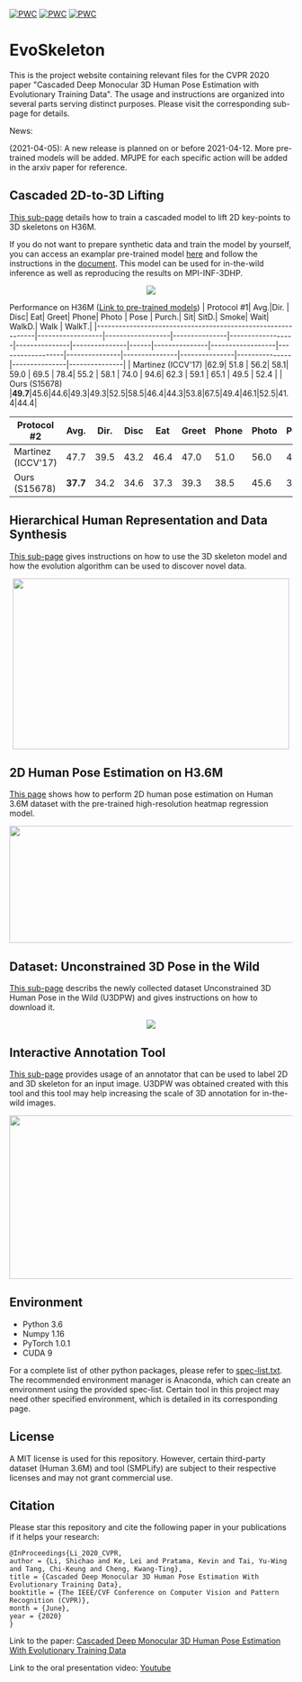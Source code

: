 [![PWC](https://img.shields.io/endpoint.svg?url=https://paperswithcode.com/badge/cascaded-deep-monocular-3d-human-pose-1/weakly-supervised-3d-human-pose-estimation-on)](https://paperswithcode.com/sota/weakly-supervised-3d-human-pose-estimation-on?p=cascaded-deep-monocular-3d-human-pose-1)
[![PWC](https://img.shields.io/endpoint.svg?url=https://paperswithcode.com/badge/cascaded-deep-monocular-3d-human-pose-1/monocular-3d-human-pose-estimation-on-human3)](https://paperswithcode.com/sota/monocular-3d-human-pose-estimation-on-human3?p=cascaded-deep-monocular-3d-human-pose-1)
[![PWC](https://img.shields.io/endpoint.svg?url=https://paperswithcode.com/badge/cascaded-deep-monocular-3d-human-pose-1/3d-human-pose-estimation-on-human36m)](https://paperswithcode.com/sota/3d-human-pose-estimation-on-human36m?p=cascaded-deep-monocular-3d-human-pose-1)
# EvoSkeleton
This is the project website containing relevant files for the CVPR 2020 paper "Cascaded Deep Monocular 3D Human Pose Estimation with Evolutionary Training Data". The usage and instructions are organized into several parts serving distinct purposes. Please visit the corresponding sub-page for details. 

News:

(2021-04-05): A new release is planned on or before 2021-04-12. More pre-trained models will be added. MPJPE for each specific action will be added in the arxiv paper for reference.


  
## Cascaded 2D-to-3D Lifting
[This sub-page](https://github.com/Nicholasli1995/EvoSkeleton/blob/master/docs/TRAINING.md) details how to train a cascaded model to lift 2D key-points to 3D skeletons on H36M.

If you do not want to prepare synthetic data and train the model by yourself, you can access an examplar pre-trained model [here](https://drive.google.com/file/d/158oCTK-9Y8Bl9qxidoHcXfqfeeA7qT93/view?usp=sharing) and follow the instructions in the [document](https://github.com/Nicholasli1995/EvoSkeleton/blob/master/docs/TRAINING.md). This model can be used for in-the-wild inference as well as reproducing the results on MPI-INF-3DHP.
<p align="center">
  <img src="https://github.com/Nicholasli1995/EvoSkeleton/blob/master/imgs/architecture.jpg"/>
</p>

Performance on H36M ([Link to pre-trained models](https://github.com/Nicholasli1995/EvoSkeleton/blob/master/docs/Zoo.md))
| Protocol \#1| Avg.|Dir. | Disc| Eat| Greet| Phone| Photo | Pose | Purch.| Sit| SitD.| Smoke| Wait| WalkD.| Walk | WalkT.| 
|-------------------------------------------------------------|------------------|------------------|---------------|------------------|---------------|---------------|------|---------------|------------------|------------------|---------------|---------------|---------------|---------------|---------------|---------------|
| Martinez (ICCV'17)   |62.9| 51.8 | 56.2| 58.1| 59.0   | 69.5 | 78.4| 55.2 | 58.1  | 74.0 | 94.6| 62.3 | 59.1  | 65.1 | 49.5 | 52.4  |
| Ours (S15678)                                        |**49.7**|45.6|44.6|49.3|49.3|52.5|58.5|46.4|44.3|53.8|67.5|49.4|46.1|52.5|41.4|44.4|

| Protocol \#2| Avg.|Dir. | Disc| Eat| Greet| Phone| Photo | Pose | Purch.| Sit| SitD.| Smoke| Wait| WalkD.| Walk | WalkT.| 
|-------------------------------------------------------------|------------------|------------------|---------------|------------------|---------------|---------------|------|---------------|------------------|------------------|---------------|---------------|---------------|---------------|---------------|---------------|
| Martinez (ICCV'17)   |47.7| 39.5 | 43.2 | 46.4 | 47.0 | 51.0| 56.0 | 41.4 | 40.6 | 56.5 | 69.4 | 49.2 | 45.0  | 49.5 | 38.0  | 43.1  |
| Ours (S15678)                                        |**37.7** |34.2|34.6|37.3|39.3|38.5|45.6|34.5|32.7|40.5|51.3|37.7|35.4|39.9|29.9|34.5|

## Hierarchical Human Representation and Data Synthesis
[This sub-page](https://github.com/Nicholasli1995/EvoSkeleton/blob/master/docs/HHR.md) gives instructions on how to use the 3D skeleton model and how the evolution algorithm can be used to discover novel data.
<p align="center">
  <img src="https://github.com/Nicholasli1995/EvoSkeleton/blob/master/imgs/hierarchical.jpg"  width="492" height="304" />
</p>

## 2D Human Pose Estimation on H3.6M
[This page](https://github.com/Nicholasli1995/EvoSkeleton/blob/master/docs/2DHPE.md) shows how to perform 2D human pose estimation on Human 3.6M dataset with the pre-trained high-resolution heatmap regression model.
<p align="center">
  <img src="https://github.com/Nicholasli1995/EvoSkeleton/blob/master/imgs/h36m2dpose2.png" width="789" height="208"/>
</p>

## Dataset: Unconstrained 3D Pose in the Wild
[This sub-page](https://github.com/Nicholasli1995/EvoSkeleton/blob/master/docs/DATASET.md) describs the newly collected dataset Unconstrained 3D Human Pose in the Wild (U3DPW) and gives instructions on how to download it.
<p align="center">
  <img src="https://github.com/Nicholasli1995/EvoSkeleton/blob/master/imgs/U3DPW.png"/>
</p>

## Interactive Annotation Tool
[This sub-page](https://github.com/Nicholasli1995/EvoSkeleton/blob/master/docs/ANNOTATOR.md) provides usage of an annotator that can be used to label 2D and 3D skeleton for an input image. U3DPW was obtained created with this tool and this tool may help increasing the scale of 3D annotation for in-the-wild images.
<p align="center">
  <img src="https://github.com/Nicholasli1995/EvoSkeleton/blob/master/imgs/tool.gif" width="531" height="291"/>
</p>

## Environment
- Python 3.6
- Numpy 1.16
- PyTorch 1.0.1
- CUDA 9

For a complete list of other python packages, please refer to [spec-list.txt](https://github.com/Nicholasli1995/EvoSkeleton/blob/master/spec-list.txt). The recommended environment manager is Anaconda, which can create an environment using the provided spec-list. Certain tool in this project may need other specified environment, which is detailed in its corresponding page.

## License
A MIT license is used for this repository. However, certain third-party dataset (Human 3.6M) and tool (SMPLify) are subject to their respective licenses and may not grant commercial use.

## Citation
Please star this repository and cite the following paper in your publications if it helps your research:

    @InProceedings{Li_2020_CVPR,
    author = {Li, Shichao and Ke, Lei and Pratama, Kevin and Tai, Yu-Wing and Tang, Chi-Keung and Cheng, Kwang-Ting},
    title = {Cascaded Deep Monocular 3D Human Pose Estimation With Evolutionary Training Data},
    booktitle = {The IEEE/CVF Conference on Computer Vision and Pattern Recognition (CVPR)},
    month = {June},
    year = {2020}
    }
    
Link to the paper:
[Cascaded Deep Monocular 3D Human Pose Estimation With Evolutionary Training Data](https://arxiv.org/abs/2006.07778)

Link to the oral presentation video:
[Youtube](https://www.youtube.com/watch?v=erYymlWw2bo)
